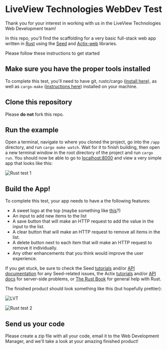 # LiveView Technologies WebDev Test
Thank you for your interest in working with us in the LiveView Technologies Web Development team!

In this repo, you'll find the scaffolding for a very basic full-stack web app written in [Rust](https://www.rust-lang.org/) using the [Seed](https://seed-rs.org/) and [Actix-web](https://actix.rs) libraries.

Please follow these instructions to get started

## Make sure you have the proper tools installed
To complete this test, you'll need to have git, rustc/cargo ([install here](https://rustup.rs/)), as well as `cargo-make` ([instructions here](https://github.com/sagiegurari/cargo-make)) installed on your machine. 

## Clone this repository
Please <b>do not</b> fork this repo.

## Run the example
Open a terminal, navigate to where you cloned the project, go into the `/app` directory, and run `cargo make watch`. Wait for it to finish building, then open a new terminal window in the root directory of the project and run `cargo run`. You should now be able to go to [localhost:8000](http://localhost:8000) and view a very simple app that looks like this:

![Rust test 1](https://lvt-dev.s3-us-west-2.amazonaws.com/rust-test/rust-test-3.png)

## Build the App!
To complete this test, your app needs to have a the following features:
* A sweet logo at the top (maybe something like [this](https://cameras.liveviewtech.com/img/LVLogo_small.png)?)
* An input to add new items to the list
* A save button that will make an HTTP request to add the value in the input to the list.
* A clear button that will make an HTTP request to remove all items in the list.
* A delete button next to each item that will make an HTTP request to remove it individually.
* Any other enhancements that you think would improve the user experience.

If you get stuck, be sure to check the Seed [tutorials](https://seed-rs.org/) and/or [API documentation](https://docs.rs/seed/0.7.0/seed/) for any Seed-related issues, the Actix [tutorials](https://actix.rs/docs/) and/or [API docs](https://docs.rs/actix-web/3.0.2/actix_web/) for server-side problems, or [The Rust Book](https://doc.rust-lang.org/book/) for general help with Rust.

The finished product should look something like this (but hopefully prettier):

![LVT](https://cameras.liveviewtech.com/img/LVLogo_small.png)

![Rust test 2](https://lvt-dev.s3-us-west-2.amazonaws.com/rust-test/rust-test-2.gif)

## Send us your code
Please create a zip file with all your code, email it to the Web Development Manager, and we'll take a look at your amazing finished product!
